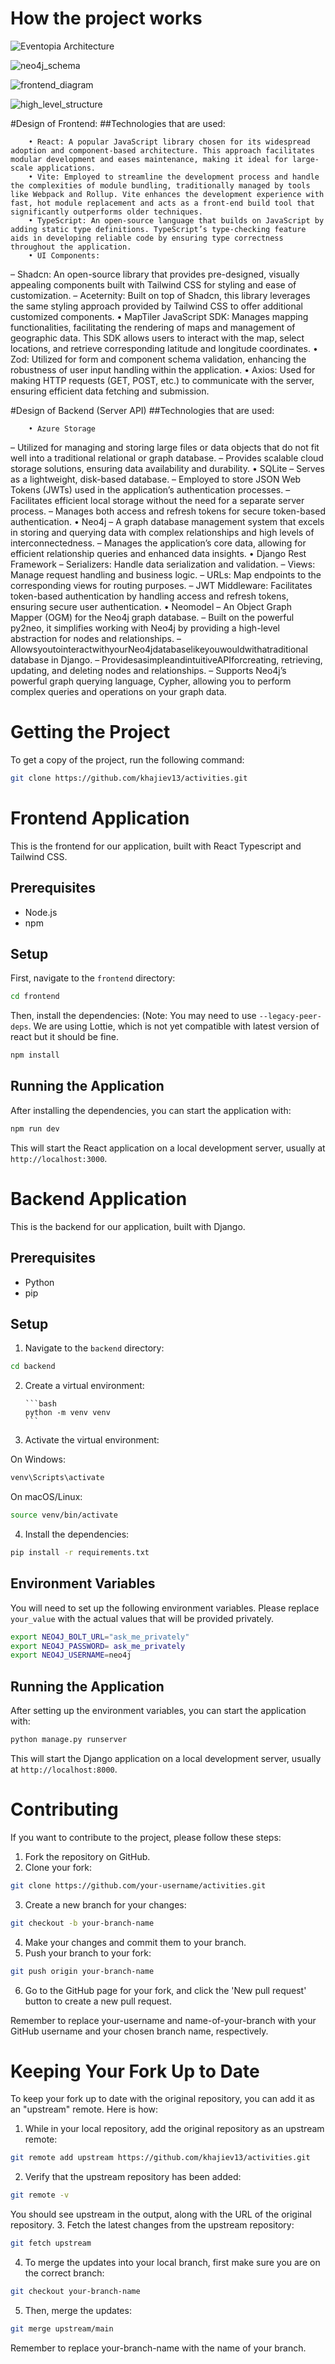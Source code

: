 # How the project works
![Eventopia Architecture](https://github.com/khajiev13/activities/assets/57835288/204d5a52-e7f6-4f25-94d4-17290876a848)

![neo4j_schema ](https://github.com/khajiev13/activities/assets/57835288/80da7af6-be52-4a7e-acb5-6efe5483fd64)

![frontend_diagram](https://github.com/khajiev13/activities/assets/57835288/50fa585a-3fcb-4c8c-8218-ce5ba3bc8314)

![high_level_structure](https://github.com/khajiev13/activities/assets/57835288/dbf6d788-e2ca-4221-ae87-240938776516)

#Design of Frontend:
##Technologies that are used:

        • React: A popular JavaScript library chosen for its widespread adoption and component-based architecture. This approach facilitates modular development and eases maintenance, making it ideal for large-scale applications.
        • Vite: Employed to streamline the development process and handle the complexities of module bundling, traditionally managed by tools like Webpack and Rollup. Vite enhances the development experience with fast, hot module replacement and acts as a front-end build tool that significantly outperforms older techniques.
        • TypeScript: An open-source language that builds on JavaScript by adding static type definitions. TypeScript’s type-checking feature aids in developing reliable code by ensuring type correctness throughout the application.
        • UI Components:
– Shadcn: An open-source library that provides pre-designed, visually appealing components built with Tailwind CSS for styling and ease of customization.
– Aceternity: Built on top of Shadcn, this library leverages the same styling approach provided by Tailwind CSS to offer additional customized components.
        • MapTiler JavaScript SDK: Manages mapping functionalities, facilitating the rendering of maps and management of geographic data. This SDK allows users to interact with the map, select locations, and retrieve corresponding latitude and longitude coordinates.
        • Zod: Utilized for form and component schema validation, enhancing the robustness of user input handling within the application.
        • Axios: Used for making HTTP requests (GET, POST, etc.) to communicate with the server, ensuring efficient data fetching and submission.

#Design of Backend (Server API)
##Technologies that are used:

        • Azure Storage
– Utilized for managing and storing large files or data objects that do not fit well
into a traditional relational or graph database.
– Provides scalable cloud storage solutions, ensuring data availability and durability.
        • SQLite
– Serves as a lightweight, disk-based database.
– Employed to store JSON Web Tokens (JWTs) used in the application’s authentication processes.
– Facilitates efficient local storage without the need for a separate server process.
– Manages both access and refresh tokens for secure token-based authentication.
        • Neo4j
– A graph database management system that excels in storing and querying data
with complex relationships and high levels of interconnectedness.
– Manages the application’s core data, allowing for efficient relationship queries and enhanced data insights.
        • Django Rest Framework
– Serializers: Handle data serialization and validation.
– Views: Manage request handling and business logic.
– URLs: Map endpoints to the corresponding views for routing purposes.
– JWT Middleware: Facilitates token-based authentication by handling access and refresh tokens, ensuring secure user authentication.
        • Neomodel
– An Object Graph Mapper (OGM) for the Neo4j graph database.
– Built on the powerful py2neo, it simplifies working with Neo4j by providing a high-level abstraction for nodes and relationships.
– AllowsyoutointeractwithyourNeo4jdatabaselikeyouwouldwithatraditional database in Django.
– ProvidesasimpleandintuitiveAPIforcreating, retrieving, updating, and deleting nodes and relationships.
– Supports Neo4j’s powerful graph querying language, Cypher, allowing you to perform complex queries and operations on your graph data.






# Getting the Project

To get a copy of the project, run the following command:

```bash
git clone https://github.com/khajiev13/activities.git
```

# Frontend Application

This is the frontend for our application, built with React Typescript and Tailwind CSS.

## Prerequisites

- Node.js
- npm

## Setup

First, navigate to the `frontend` directory:

```bash
cd frontend
```

Then, install the dependencies: (Note: You may need to use `--legacy-peer-deps`. We are using Lottie, which is not yet compatible with latest version of react but it should be fine.

```bash
npm install
```

## Running the Application

After installing the dependencies, you can start the application with:

```bash
npm run dev
```

This will start the React application on a local development server, usually at `http://localhost:3000`.

# Backend Application

This is the backend for our application, built with Django.

## Prerequisites

- Python
- pip

## Setup

1.  Navigate to the `backend` directory:

```bash
cd backend
```

2.  Create a virtual environment:

        ```bash
        python -m venv venv
        ```

3.  Activate the virtual environment:

On Windows:

```bash
venv\Scripts\activate
```

On macOS/Linux:

```bash
source venv/bin/activate
```

4.  Install the dependencies:

```bash
pip install -r requirements.txt
```

## Environment Variables

You will need to set up the following environment variables. Please replace `your_value` with the actual values that will be provided privately.

```bash
export NEO4J_BOLT_URL="ask_me_privately"
export NEO4J_PASSWORD= ask_me_privately
export NEO4J_USERNAME=neo4j
```

## Running the Application

After setting up the environment variables, you can start the application with:

```bash
python manage.py runserver
```

This will start the Django application on a local development server, usually at `http://localhost:8000`.

# Contributing

If you want to contribute to the project, please follow these steps:

1. Fork the repository on GitHub.
2. Clone your fork:

```bash
git clone https://github.com/your-username/activities.git
```

3. Create a new branch for your changes:

```bash
git checkout -b your-branch-name
```

4. Make your changes and commit them to your branch.
5. Push your branch to your fork:

```bash
git push origin your-branch-name
```

6. Go to the GitHub page for your fork, and click the 'New pull request' button to create a new pull request.

Remember to replace your-username and name-of-your-branch with your GitHub username and your chosen branch name, respectively.

# Keeping Your Fork Up to Date

To keep your fork up to date with the original repository, you can add it as an "upstream" remote. Here is how:

1. While in your local repository, add the original repository as an upstream remote:

```bash
git remote add upstream https://github.com/khajiev13/activities.git
```

2. Verify that the upstream repository has been added:

```bash
git remote -v
```

You should see upstream in the output, along with the URL of the original repository. 3. Fetch the latest changes from the upstream repository:

```bash
git fetch upstream
```

4. To merge the updates into your local branch, first make sure you are on the correct branch:

```bash
git checkout your-branch-name
```

5. Then, merge the updates:

```bash
git merge upstream/main
```

Remember to replace your-branch-name with the name of your branch.

